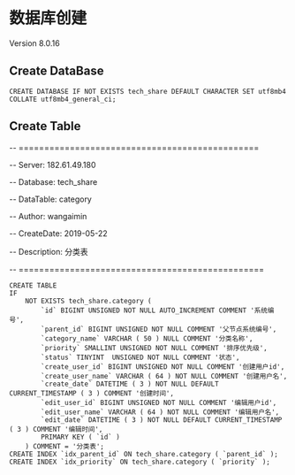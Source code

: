# 数据库创建
Version 8.0.16

## Create DataBase

```mysql
CREATE DATABASE IF NOT EXISTS tech_share DEFAULT CHARACTER SET utf8mb4 COLLATE utf8mb4_general_ci;
```

<!--备注：COLLATE(排序):_ci结尾表示大小写不敏感（caseinsensitive）,_cs表示大小写敏感（case sensitive）,_bin表示二进制的比较（binary）-->

<!--utf8mb4_unicode_ci 是基于标准的Unicode来排序和比较，能够在各种语言之间精确排序；
    utf8mb4_general_ci 没有实现Unicode排序规则，在遇到某些特殊语言或字符是，排序结果可能不是所期望的。utf8mb4_general_ci 在比较和排序的时候更快
utf8mb4_unicode_ci 在特殊情况下，Unicode排序规则为了能够处理特殊字符的情况，实现了略微复杂的排序算法。但是在绝大多数情况下，不会发生此类复杂比较。为了Emojis一类手机端表情图片使用unicode排序没有必要。-->


## Create Table

-- ===============================================

-- Server:	182.61.49.180

-- Database:	tech_share

-- DataTable: category

-- Author:    wangaimin	

-- CreateDate:	2019-05-22

-- Description:	分类表

-- ================================================

```mysql
CREATE TABLE
IF
	NOT EXISTS tech_share.category (
		`id` BIGINT UNSIGNED NOT NULL AUTO_INCREMENT COMMENT '系统编号',
		`parent_id` BIGINT UNSIGNED NOT NULL COMMENT '父节点系统编号',
		`category_name` VARCHAR ( 50 ) NULL COMMENT '分类名称',
		`priority` SMALLINT UNSIGNED NOT NULL COMMENT '排序优先级',
		`status` TINYINT  UNSIGNED NOT NULL COMMENT '状态',
		`create_user_id` BIGINT UNSIGNED NOT NULL COMMENT '创建用户id',
		`create_user_name` VARCHAR ( 64 ) NOT NULL COMMENT '创建用户名',
		`create_date` DATETIME ( 3 ) NOT NULL DEFAULT CURRENT_TIMESTAMP ( 3 ) COMMENT '创建时间',
		`edit_user_id` BIGINT UNSIGNED NOT NULL COMMENT '编辑用户id',
		`edit_user_name` VARCHAR ( 64 ) NOT NULL COMMENT '编辑用户名',
		`edit_date` DATETIME ( 3 ) NOT NULL DEFAULT CURRENT_TIMESTAMP ( 3 ) COMMENT '编辑时间',
		PRIMARY KEY ( `id` ) 
	) COMMENT = '分类表';
CREATE INDEX `idx_parent_id` ON tech_share.category ( `parent_id` );
CREATE INDEX `idx_priority` ON tech_share.category ( `priority` );


```


